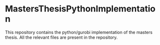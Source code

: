 # MastersThesisPythonImplementation
This repository contains the python/gurobi implementation of the masters thesis. All the relevant files are present in the repository.
